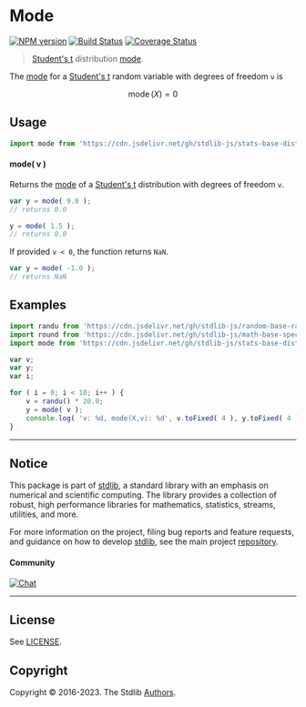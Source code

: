 <!--

@license Apache-2.0

Copyright (c) 2018 The Stdlib Authors.

Licensed under the Apache License, Version 2.0 (the "License");
you may not use this file except in compliance with the License.
You may obtain a copy of the License at

   http://www.apache.org/licenses/LICENSE-2.0

Unless required by applicable law or agreed to in writing, software
distributed under the License is distributed on an "AS IS" BASIS,
WITHOUT WARRANTIES OR CONDITIONS OF ANY KIND, either express or implied.
See the License for the specific language governing permissions and
limitations under the License.

-->

# Mode

[![NPM version][npm-image]][npm-url] [![Build Status][test-image]][test-url] [![Coverage Status][coverage-image]][coverage-url] <!-- [![dependencies][dependencies-image]][dependencies-url] -->

> [Student's t][t-distribution] distribution [mode][mode].

<!-- Section to include introductory text. Make sure to keep an empty line after the intro `section` element and another before the `/section` close. -->

<section class="intro">

The [mode][mode] for a [Student's t][t-distribution] random variable with degrees of freedom `ν` is

<!-- <equation class="equation" label="eq:t_mode" align="center" raw="\operatorname{mode}\left( X \right) = 0" alt="Mode for a Student's t distribution."> -->

```math
\operatorname{mode}\left( X \right) = 0
```

<!-- <div class="equation" align="center" data-raw-text="\operatorname{mode}\left( X \right) = 0" data-equation="eq:t_mode">
    <img src="https://cdn.jsdelivr.net/gh/stdlib-js/stdlib@51534079fef45e990850102147e8945fb023d1d0/lib/node_modules/@stdlib/stats/base/dists/t/mode/docs/img/equation_t_mode.svg" alt="Mode for a Student's t distribution.">
    <br>
</div> -->

<!-- </equation> -->

</section>

<!-- /.intro -->

<!-- Package usage documentation. -->



<section class="usage">

## Usage

```javascript
import mode from 'https://cdn.jsdelivr.net/gh/stdlib-js/stats-base-dists-t-mode@deno/mod.js';
```

#### mode( v )

Returns the [mode][mode] of a [Student's t][t-distribution] distribution with degrees of freedom `v`.

```javascript
var y = mode( 9.0 );
// returns 0.0

y = mode( 1.5 );
// returns 0.0
```

If provided `v < 0`, the function returns `NaN`.

```javascript
var y = mode( -1.0 );
// returns NaN
```

</section>

<!-- /.usage -->

<!-- Package usage notes. Make sure to keep an empty line after the `section` element and another before the `/section` close. -->

<section class="notes">

</section>

<!-- /.notes -->

<!-- Package usage examples. -->

<section class="examples">

## Examples

<!-- eslint no-undef: "error" -->

```javascript
import randu from 'https://cdn.jsdelivr.net/gh/stdlib-js/random-base-randu@deno/mod.js';
import round from 'https://cdn.jsdelivr.net/gh/stdlib-js/math-base-special-round@deno/mod.js';
import mode from 'https://cdn.jsdelivr.net/gh/stdlib-js/stats-base-dists-t-mode@deno/mod.js';

var v;
var y;
var i;

for ( i = 0; i < 10; i++ ) {
    v = randu() * 20.0;
    y = mode( v );
    console.log( 'v: %d, mode(X,v): %d', v.toFixed( 4 ), y.toFixed( 4 ) );
}
```

</section>

<!-- /.examples -->

<!-- Section to include cited references. If references are included, add a horizontal rule *before* the section. Make sure to keep an empty line after the `section` element and another before the `/section` close. -->

<section class="references">

</section>

<!-- /.references -->

<!-- Section for related `stdlib` packages. Do not manually edit this section, as it is automatically populated. -->

<section class="related">

</section>

<!-- /.related -->

<!-- Section for all links. Make sure to keep an empty line after the `section` element and another before the `/section` close. -->


<section class="main-repo" >

* * *

## Notice

This package is part of [stdlib][stdlib], a standard library with an emphasis on numerical and scientific computing. The library provides a collection of robust, high performance libraries for mathematics, statistics, streams, utilities, and more.

For more information on the project, filing bug reports and feature requests, and guidance on how to develop [stdlib][stdlib], see the main project [repository][stdlib].

#### Community

[![Chat][chat-image]][chat-url]

---

## License

See [LICENSE][stdlib-license].


## Copyright

Copyright &copy; 2016-2023. The Stdlib [Authors][stdlib-authors].

</section>

<!-- /.stdlib -->

<!-- Section for all links. Make sure to keep an empty line after the `section` element and another before the `/section` close. -->

<section class="links">

[npm-image]: http://img.shields.io/npm/v/@stdlib/stats-base-dists-t-mode.svg
[npm-url]: https://npmjs.org/package/@stdlib/stats-base-dists-t-mode

[test-image]: https://github.com/stdlib-js/stats-base-dists-t-mode/actions/workflows/test.yml/badge.svg?branch=main
[test-url]: https://github.com/stdlib-js/stats-base-dists-t-mode/actions/workflows/test.yml?query=branch:main

[coverage-image]: https://img.shields.io/codecov/c/github/stdlib-js/stats-base-dists-t-mode/main.svg
[coverage-url]: https://codecov.io/github/stdlib-js/stats-base-dists-t-mode?branch=main

<!--

[dependencies-image]: https://img.shields.io/david/stdlib-js/stats-base-dists-t-mode.svg
[dependencies-url]: https://david-dm.org/stdlib-js/stats-base-dists-t-mode/main

-->

[chat-image]: https://img.shields.io/gitter/room/stdlib-js/stdlib.svg
[chat-url]: https://app.gitter.im/#/room/#stdlib-js_stdlib:gitter.im

[stdlib]: https://github.com/stdlib-js/stdlib

[stdlib-authors]: https://github.com/stdlib-js/stdlib/graphs/contributors

[umd]: https://github.com/umdjs/umd
[es-module]: https://developer.mozilla.org/en-US/docs/Web/JavaScript/Guide/Modules

[deno-url]: https://github.com/stdlib-js/stats-base-dists-t-mode/tree/deno
[umd-url]: https://github.com/stdlib-js/stats-base-dists-t-mode/tree/umd
[esm-url]: https://github.com/stdlib-js/stats-base-dists-t-mode/tree/esm
[branches-url]: https://github.com/stdlib-js/stats-base-dists-t-mode/blob/main/branches.md

[stdlib-license]: https://raw.githubusercontent.com/stdlib-js/stats-base-dists-t-mode/main/LICENSE

[t-distribution]: https://en.wikipedia.org/wiki/Student%27s_t-distribution

[mode]: https://en.wikipedia.org/wiki/Mode_%28statistics%29

</section>

<!-- /.links -->
